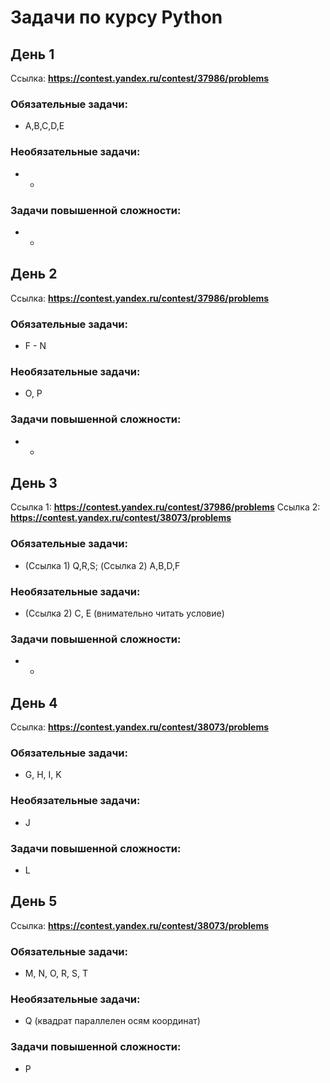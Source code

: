 # Задачи по курсу Python

## День 1
Ссылка: **https://contest.yandex.ru/contest/37986/problems**

### Обязательные задачи:
* A,B,C,D,E

### Необязательные задачи:
* -

### Задачи повышенной сложности:
* -


## День 2
Ссылка: **https://contest.yandex.ru/contest/37986/problems**

### Обязательные задачи:
* F - N

### Необязательные задачи:
* O, P

### Задачи повышенной сложности:
* -

## День 3
Ссылка 1: **https://contest.yandex.ru/contest/37986/problems**
Ссылка 2: **https://contest.yandex.ru/contest/38073/problems**

### Обязательные задачи:
* (Ссылка 1) Q,R,S; (Ссылка 2) A,B,D,F

### Необязательные задачи:
* (Ссылка 2) C, E (внимательно читать условие)

### Задачи повышенной сложности:
* -

## День 4
Ссылка: **https://contest.yandex.ru/contest/38073/problems**

### Обязательные задачи:
* G, H, I, K

### Необязательные задачи:
* J

### Задачи повышенной сложности:
* L

## День 5
Ссылка: **https://contest.yandex.ru/contest/38073/problems**

### Обязательные задачи:
* M, N, O, R, S, T

### Необязательные задачи:
* Q (квадрат параллелен осям координат)

### Задачи повышенной сложности:
* P